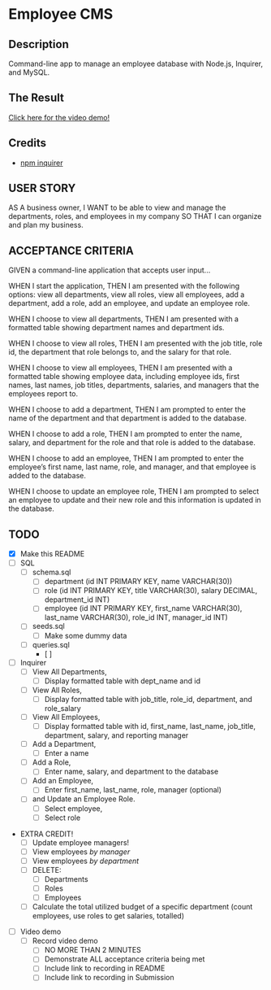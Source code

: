 # Employee CMS

## Description
Command-line app to manage an employee database with Node.js, Inquirer, and MySQL.

## The Result
[Click here for the video demo!](LINK_TO_GOOGLEDRIVE_HERE)

## Credits
- [npm inquirer](https://www.npmjs.com/package/inquirer)

## USER STORY
AS A business owner,
I WANT to be able to view and manage the departments, roles, and employees in my company
SO THAT I can organize and plan my business.

## ACCEPTANCE CRITERIA
GIVEN a command-line application that accepts user input...

WHEN I start the application,
THEN I am presented with the following options: view all departments, view all roles, view all employees, add a department, add a role, add an employee, and update an employee role.

WHEN I choose to view all departments,
THEN I am presented with a formatted table showing department names and department ids.

WHEN I choose to view all roles,
THEN I am presented with the job title, role id, the department that role belongs to, and the salary for that role.

WHEN I choose to view all employees,
THEN I am presented with a formatted table showing employee data, including employee ids, first names, last names, job titles, departments, salaries, and managers that the employees report to.

WHEN I choose to add a department,
THEN I am prompted to enter the name of the department and that department is added to the database.

WHEN I choose to add a role,
THEN I am prompted to enter the name, salary, and department for the role and that role is added to the database.

WHEN I choose to add an employee,
THEN I am prompted to enter the employee’s first name, last name, role, and manager, and that employee is added to the database.

WHEN I choose to update an employee role,
THEN I am prompted to select an employee to update and their new role and this information is updated in the database.


## TODO
- [x] Make this README
- [ ] SQL
    - [ ] schema.sql 
        - [ ] department (id INT PRIMARY KEY, name VARCHAR(30))
        - [ ] role (id INT PRIMARY KEY, title VARCHAR(30), salary DECIMAL, department_id INT)
        - [ ] employee (id INT PRIMARY KEY, first_name VARCHAR(30), last_name VARCHAR(30), role_id INT, manager_id INT)
    - [ ] seeds.sql
        - [ ] Make some dummy data
    - [ ] queries.sql
        - [ ] 

- [ ] Inquirer
    - [ ] View All Departments, 
        - [ ] Display formatted table with dept_name and id
    - [ ] View All Roles, 
        - [ ] Display formatted table with job_title, role_id, department, and role_salary
    - [ ] View All Employees, 
        - [ ] Display formatted table with id, first_name, last_name, job_title, department, salary, and reporting manager
    - [ ] Add a Department, 
        - [ ] Enter a name
    - [ ] Add a Role,
        - [ ] Enter name, salary, and department to the database
    - [ ] Add an Employee, 
        - [ ] Enter first_name, last_name, role, manager (optional)
    - [ ] and Update an Employee Role.
        - [ ] Select employee,
        - [ ] Select role

- EXTRA CREDIT!
    - [ ] Update employee managers!
    - [ ] View employees _by manager_
    - [ ] View employees _by department_
    - [ ] DELETE:
        - [ ] Departments
        - [ ] Roles
        - [ ] Employees
    - [ ] Calculate the total utilized budget of a specific department (count employees, use roles to get salaries, totalled)

- [ ] Video demo
    -  [ ] Record video demo
        - [ ] NO MORE THAN 2 MINUTES
        - [ ] Demonstrate ALL acceptance criteria being met
        - [ ] Include link to recording in README
        - [ ] Include link to recording in Submission